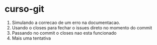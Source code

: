 # curso-git

1) Simulando a correcao de um erro na documentacao.
2) Usando o closes para fechar o issues direto no momento do commit
3) Passando no commit o closes nao esta funcionado
4) Mais uma tentativa